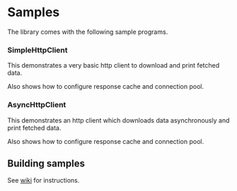 Samples
=========
The library comes with the following sample programs.

### SimpleHttpClient
This demonstrates a very basic http client to download and print fetched data.

Also shows how to configure response cache and connection pool.

### AsyncHttpClient
This demonstrates an http client which downloads data asynchronously and print fetched data.

Also shows how to configure response cache and connection pool.

Building samples
-------------------
See [wiki](https://github.com/sony/easyhttpcpp/wiki/Building-samples) for instructions.
